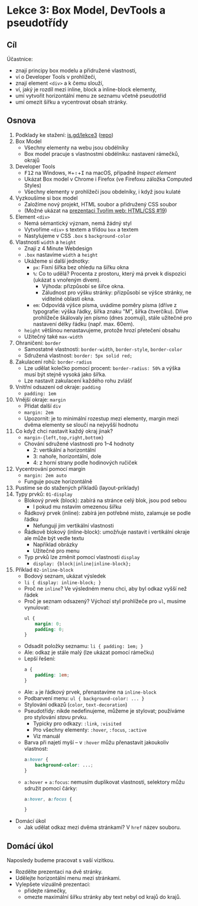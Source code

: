 # Lekce 3: Box Model, DevTools a pseudotřídy

## Cíl

Účastnice:

- znají principy box modelu a přidružené vlastnosti,
- ví o Developer Tools v prohlížeči,
- znají element `<div>` a k čemu slouží,
- ví, jaký je rozdíl mezi inline, block a inline-block elementy,
- umí vytvořit horizontální menu ze seznamu včetně pseudotříd
- umí omezit šířku a vycentrovat obsah stránky.

## Osnova

1. Podklady ke stažení: [is.gd/lekce3](https://is.gd/lekce3) ([repo](https://github.com/TvorimWeb-2018-Praha/lekce03))
1. Box Model
    - Všechny elementy na webu jsou obdélníky
    - Box model pracuje s vlastnostmi obdélníku: nastavení rámečků, okrajů
1. Developer Tools
    - <kbd>F12</kbd> na Windows, <kbd>⌘</kbd>+<kbd>⇧</kbd>+<kbd>I</kbd> na macOS, případně _Inspect element_
    - Ukázat Box model v Chrome i Firefox (ve Firefoxu záložka Computed Styles)
    - Všechny elementy v prohlížeči jsou obdelníky, i když jsou kulaté
1. Vyzkoušíme si box model
    - Založíme nový projekt, HTML soubor a přidružený CSS soubor
    - (Možné ukázat na [prezentaci Tvořím web: HTML/CSS #19](https://czechitas.github.io/tvorim-web-1/#/19))
1. Element `<div>`
    - Nemá sémantický význam, nemá žádný styl
    - Vytvoříme `<div>` s textem a třídou `box` a textem
    - Nastylujeme v CSS `.box` s `background-color`
1. Vlastnosti `width` a `height`
    - Znají z 4 Minute Webdesign
    - `.box` nastavíme `width` a `height`
    - Ukážeme si další jednotky:
        - `px`: Fixní šířka bez ohledu na šířku okna
        - `%`: Co to udělá? Procenta z prostoru, který má prvek k dispozici (ukázat s vnořeným divem).
            - Výhoda: přizpůsobí se šířce okna.
            - Záludnost pro výšku stránky: přizpůsobí se výšce stránky, ne viditelné oblasti okna.
        - `em`: Odpovídá výšce písma, uvádíme poměry písma (dříve z typografie: výška řádky, šířka znaku "M", šířka čtverčíku). Dříve prohlížeče škálovaly jen písmo (dnes zoomují), stále užitečné pro nastavení délky řádku (např. max. 60em).
    - `height` většinou nenastavujeme, protože hrozí přetečení obsahu
    - Užitečný také `max-width`
1. Ohraničení: `border`
    - Samostatné vlastnosti: `border-width`, `border-style`, `border-color`
    - Sdružená vlastnost: `border: 5px solid red;`
1. Zakulacení rohů: `border-radius`
    - Lze udělat kolečko pomocí procent: `border-radius: 50%` a výška musí být stejně vysoká jako šířka.
    - Lze nastavit zakulacení každého rohu zvlášť
1. Vnitřní odsazení od okraje: `padding`
    - `padding: 1em`
1. Vnější okraje: `margin`
    - Přidat další `div`
    - `margin: 2em`
    - Upozornit: je to minimální rozestup mezi elementy, margin mezi dvěma elementy se sloučí na nejvyšší hodnotu
1. Co když chci nastavit každý okraj jinak?
    - `margin-{left,top,right,bottom}`
    - Chování sdružené vlastnosti pro 1–4 hodnoty
        - 2: vertikální a horizontální
        - 3: nahoře, horizontální, dole
        - 4: z horní strany podle hodinových ručiček
1. Vycentrování pomocí margin
    - `margin: 2em auto`
    - Funguje pouze horizontálně
1. Pustíme se do stažených příkladů (layout-priklady)
1. Typy prvků: `01-display`
    - Blokový prvek (block): zabírá na stránce celý blok, jsou pod sebou
        - I pokud mu nstavím omezenou šířku
    - Řádkový prvek (inline): zabírá jen potřebné místo, zalamuje se podle řádku
        - Nefungují jim vertikální vlastnosti
    - Řádkově blokový (inline-block): umožňuje nastavit i vertikální okraje ale může být vedle textu
        - Například obrázky
        - Užitečné pro menu
    - Typ prvků lze změnit pomocí vlastnosti `display`
        - `display: {block|inline|inline-block};`
1. Příklad `02-inline-block`
    - Bodový seznam, ukázat výsledek
    - `li { display: inline-block; }`
    - Proč ne `inline`? Ve výsledném menu chci, aby byl odkaz vyšší než řádek
    - Proč je seznam odsazený? Výchozí styl prohlížeče pro `ul`, musíme vynulovat:
      ```css
      ul {
          margin: 0;
          padding: 0;
      }
      ```
    - Odsadit položky seznamu: `li { padding: 1em; }`
    - Ale: odkaz je stále malý (lze ukázat pomocí rámečku)
    - Lepší řešení:
      ```css
      a {
          padding: 1em;
      }
      ```
    - Ale: `a` je řádkový prvek, přenastavíme na `inline-block`
    - Podbarvení menu: `ul { background-color: ... }`
    - Stylování odkazů (`color`, `text-decoration`)
    - Pseudotřídy: nikde nedefinujeme, můžeme je stylovat; používáme pro stylování _stavu_ prvku.
        - Typicky pro odkazy: `:link`, `:visited`
        - Pro všechny elementy: `:hover`, `:focus`, `:active`
        - Viz manuál
    - Barva při najetí myší – v `:hover` můžu přenastavit jakoukoliv vlastnost:
      ```css
      a:hover {
          background-color: ...;
      }
      ```
    - `a:hover` + `a:focus`: nemusím duplikovat vlastnosti, selektory můžu sdružit pomocí čárky:
      ```css
      a:hover, a:focus {

      }
      ```
- Domácí úkol
    - Jak udělat odkaz mezi dvěma stránkami? V `href` název souboru.

## Domácí úkol

Naposledy budeme pracovat s vaší vizitkou.

- Rozdělte prezentaci na dvě stránky.
- Udělejte horizontální menu mezi stránkami.
- Vylepšete vizuálně prezentaci:
    - přidejte rámečky,
    - omezte maximální šířku stránky aby text nebyl od krajů do krajů.
